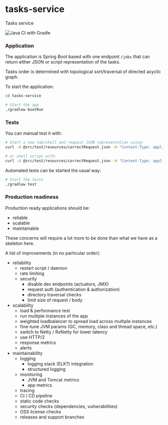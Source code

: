 # tasks-service
Tasks service


![Java CI with Gradle](https://github.com/hsiliev/tasks-service/workflows/Java%20CI%20with%20Gradle/badge.svg)

### Application 

The application is Spring Boot based with one endpoint `/jobs` that can return either JSON or script representation of the tasks.

Tasks order is determined with topological sort/traversal of directed acyclic graph. 

To start the application:
```bash
cd tasks-service

# Start the app
./gradlew bootRun
```

### Tests

You can manual test it with:
```bash
# Start a new tab/shell and request JSON representation using:
curl -d @src/test/resources/correctRequest.json -H "Content-Type: application/json" localhost:8080/jobs

# or shell script with: 
curl -d @src/test/resources/correctRequest.json -H "Content-Type: application/json" -H "Accept: text/plain" localhost:8080/jobs
```

Automated tests can be started the usual way:
```bash
# Start the tests
./gradlew test
```

### Production readiness

Production ready applications should be:
* reliable
* scalable
* maintainable 

These concerns will require a lot more to be done than what we have as a skeleton here. 

A list of improvements (in no particular order):
* reliability
   * restart script / daemon
   * rate limiting
   * security
      * disable dev endpoints (actuators, JMX) 
      * request auth (authentication & authorization)
      * directory traversal checks
      * limit size of request / body
* scalability
   * load & performance test
   * run multiple instances of the app
   * weighted loadbalancer to spread load across multiple instances
   * fine-tune JVM params (GC, memory, class and thread space, etc.)
   * switch to Netty / RxNetty for lower latency
   * use HTTP/2
   * response metrics
   * alerts
* maintainability
   * logging
      * logging stack (ELK?) integration
      * structured logging
   * monitoring
      * JVM and Tomcat metrics
      * app metrics
   * tracing
   * CI / CD pipeline
   * static code checks
   * security checks (dependencies, vulnerabilities)
   * OSS license checks
   * releases and support branches
   
 
  